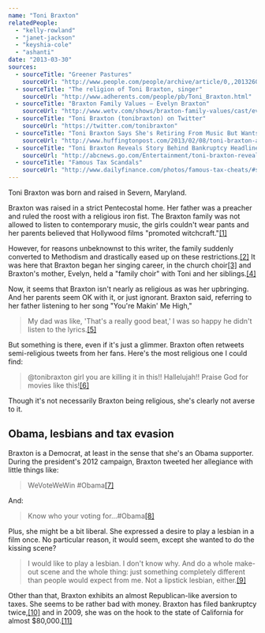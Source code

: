 ```yaml
---
name: "Toni Braxton"
relatedPeople:
  - "kelly-rowland"
  - "janet-jackson"
  - "keyshia-cole"
  - "ashanti"
date: "2013-03-30"
sources:
  - sourceTitle: "Greener Pastures"
    sourceUrl: "http://www.people.com/people/archive/article/0,,20132603,00.html"
  - sourceTitle: "The religion of Toni Braxton, singer"
    sourceUrl: "http://www.adherents.com/people/pb/Toni_Braxton.html"
  - sourceTitle: "Braxton Family Values – Evelyn Braxton"
    sourceUrl: "http://www.wetv.com/shows/braxton-family-values/cast/evelyn-braxton"
  - sourceTitle: "Toni Braxton (tonibraxton) on Twitter"
    sourceUrl: "https://twitter.com/tonibraxton"
  - sourceTitle: "Toni Braxton Says She's Retiring From Music But Wants To Play A Lesbian On Screen"
    sourceUrl: "http://www.huffingtonpost.com/2013/02/08/toni-braxton-announces-re_n_2648411.html"
  - sourceTitle: "Toni Braxton Reveals Story Behind Bankruptcy Headlines"
    sourceUrl: "http://abcnews.go.com/Entertainment/toni-braxton-reveals-story-bankruptcy-headlines/story?id=17839154"
  - sourceTitle: "Famous Tax Scandals"
    sourceUrl: "http://www.dailyfinance.com/photos/famous-tax-cheats/#slide=3662529"
---
```


Toni Braxton was born and raised in Severn, Maryland.

Braxton was raised in a strict Pentecostal home. Her father was a preacher and ruled the roost with a religious iron fist. The Braxton family was not allowed to listen to contemporary music, the girls couldn't wear pants and her parents believed that Hollywood films "promoted witchcraft."<a class="source-citation" href="#http://www.people.com/people/archive/article/0,,20132603,00.html" title="Greener Pastures">[1]</a>

However, for reasons unbeknownst to this writer, the family suddenly converted to Methodism and drastically eased up on these restrictions.<a class="source-citation" href="#http://www.adherents.com/people/pb/Toni_Braxton.html" title="The religion of Toni Braxton, singer">[2]</a> It was here that Braxton began her singing career, in the church choir<a class="source-citation" href="#http://www.adherents.com/people/pb/Toni_Braxton.html" title="The religion of Toni Braxton, singer">[3]</a> and Braxton's mother, Evelyn, held a "family choir" with Toni and her siblings.<a class="source-citation" href="#http://www.wetv.com/shows/braxton-family-values/cast/evelyn-braxton" title="Braxton Family Values – Evelyn Braxton">[4]</a>

Now, it seems that Braxton isn't nearly as religious as was her upbringing. And her parents seem OK with it, or just ignorant. Braxton said, referring to her father listening to her song "You're Makin' Me High,"

>My dad was like, 'That's a really good beat,' I was so happy he didn't listen to the lyrics.<a class="source-citation" href="#http://www.people.com/people/archive/article/0,,20132603,00.html" title="Greener Pastures">[5]</a>

But something is there, even if it's just a glimmer. Braxton often retweets semi-religious tweets from her fans. Here's the most religious one I could find:

>@tonibraxton girl you are killing it in this!! Hallelujah!! Praise God for movies like this!<a class="source-citation" href="#https://twitter.com/tonibraxton" title="Toni Braxton (tonibraxton) on Twitter">[6]</a>

Though it's not necessarily Braxton being religious, she's clearly not averse to it.


## Obama, lesbians and tax evasion

Braxton is a Democrat, at least in the sense that she's an Obama supporter. During the president's 2012 campaign, Braxton tweeted her allegiance with little things like:

>WeVoteWeWin #Obama<a class="source-citation" href="#https://twitter.com/tonibraxton" title="Toni Braxton (tonibraxton) on Twitter">[7]</a>

And:

>Know who your voting for…#Obama<a class="source-citation" href="#https://twitter.com/tonibraxton" title="Toni Braxton (tonibraxton) on Twitter">[8]</a>

Plus, she might be a bit liberal. She expressed a desire to play a lesbian in a film once. No particular reason, it would seem, except she wanted to do the kissing scene?

>I would like to play a lesbian. I don't know why. And do a whole make-out scene and the whole thing: just something completely different than people would expect from me. Not a lipstick lesbian, either.<a class="source-citation" href="#http://www.huffingtonpost.com/2013/02/08/toni-braxton-announces-re_n_2648411.html" title="Toni Braxton Says She&apos;s Retiring From Music But Wants To Play A Lesbian On Screen">[9]</a>

Other than that, Braxton exhibits an almost Republican-like aversion to taxes. She seems to be rather bad with money. Braxton has filed bankruptcy twice,<a class="source-citation" href="#http://abcnews.go.com/Entertainment/toni-braxton-reveals-story-bankruptcy-headlines/story?id=17839154" title="Toni Braxton Reveals Story Behind Bankruptcy Headlines">[10]</a> and in 2009, she was on the hook to the state of California for almost $80,000.<a class="source-citation" href="#http://www.dailyfinance.com/photos/famous-tax-cheats/#slide=3662529" title="Famous Tax Scandals">[11]</a>